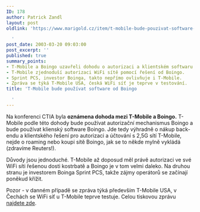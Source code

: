 ```yaml
---
ID: 178
author: Patrick Zandl
layout: post
oldlink: 'https://www.marigold.cz/item/t-mobile-bude-pouzivat-software-od-boingo

  '
post_date: 2003-03-20 09:03:00
post_excerpt: ''
published: true
summary_points:
- T-Mobile a Boingo uzavřeli dohodu o autorizaci a klientském softwaru pro 2,5G síť.
- T-Mobile zjednoduší autorizaci WiFi sítě pomocí řešení od Boingo.
- Sprint PCS, investor Boinga, takto nepřímo ovlivňuje i T-Mobile.
- Zpráva se týká T-Mobile USA, česká WiFi síť je teprve v testování.
title: 'T-Mobile bude používat software od Boingo

  '
---
```


<p>
Na konferenci CTIA byla <STRONG>oznámena dohoda mezi T-Mobile a Boingo.</STRONG> T-Mobile podle této dohody bude používat autorizační mechanismus Boingo a bude používat klienský software Boingo. Jde tedy výhradně o nákup back-endu a klientského řešení pro autorizaci a účtování s 2,5G sítí T-Mobile, nejde o roaming nebo koupi sítě Boingo, jak se to někde mylně vykládá (zdravíme Reuters!). </p>

<p>
Důvody jsou jednoduché. T-Mobile až doposud měl právě autorizaci ve své WiFi síti řešenou dosti kostrbatě a Boingo je v tom velmi daleko. Na druhou stranu je investorem Boinga Sprint PCS, takže zájmy operátorů se začínají poněkud křížit. </p>

<p>
Pozor - v danném případě se zpráva týká především T-Mobile USA, v Čechách se WiFi síť u T-Mobile teprve testuje. Celou tiskovou zprávu <A href="http://boingo.com/pr/pr36.html" target=_blank>najdete zde</A>.</p>